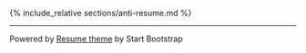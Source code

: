 <div class="container-fluid p-0">

<div class="row" id="anti-resume">
<div class="col-md-10" markdown="1">

{% include_relative sections/anti-resume.md %}

</div>
</div>

<hr class="m-0" /> 
<section class="resume-section" id="experience"> 
</section>
            
<footer class="footer">
    <div class="container">
        <span class="text-muted">
            Powered by <a href="https://startbootstrap.com/themes/resume/">Resume theme</a> by Start Bootstrap
        </span>
    </div>
</footer>

</div>